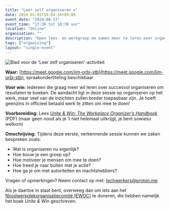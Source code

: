 ```yaml
---
title: "Leer zelf organiseren ✊"
date: 2024-01-01T16:04:10+09:00
event_date: "2024-08-27"
event_time: "17:30 tot 18:30 uur"
location: "Online"
organisation: ""
description: "Open lees- en werkgroep om samen meer te leren over organiseren"
tags: ["organizing"]
layout: "single-event"
---
```


![Blad voor de 'Leer zelf organiseren'-activiteit](events/2024-08-27/learn-to-organise-NL.png)

**Waar:** [https://meet.google.com/iim-orbi-stb](https://meet.google.com/iim-orbi-stb), spraakondertiteling beschikbaar

**Voor wie:** Iedereen die graag meer wil leren over succesvol organiseren om resultaten te boeken. De aandacht ligt in deze sessie op organiseren op het werk, maar veel van de inzichten zullen breder toepasbaar zijn. Je hoeft geenzins in officieel betaald werk te zitten om mee te doen!

**Voorbereiding:** Lees [_Unite & Win: The Workplace Organizer’s Handbook_](https://qu.ax/OYpY.pdf) (PDF) (maar geen nood als je ’t niet helemaal uitkrijgt, je bent sowieso welkom)

**Omschrijving:** Tijdens deze eerste, verkennende sessie kunnen we zaken bespreken zoals:

- Wat is organiseren nu eigenlijk?
- Hoe bouw je een groep op?
- Hoe motiveer je mensen om mee te doen?
- Hoe treed je naar buiten met je actie?
- Hoe ga je om met autoriteiten en machtshebbers?

Vragen of opmerkingen? Neem contact op met: techwerkers@proton.me.

Als je daartoe in staat bent, overweeg dan om iets aan het [Noodwerkplekorganisatiecomité (EWOC)](https://workerorganizing.org/donate/) te doneren, die hebben namelijk het boek _Unite & Win_ geschreven.
